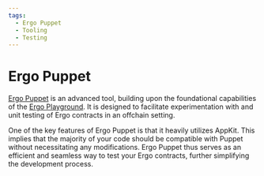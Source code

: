 ```yaml
---
tags:
  - Ergo Puppet
  - Tooling
  - Testing
---
```


# Ergo Puppet

[Ergo Puppet](https://github.com/dav009/ergo-puppet) is an advanced tool, building upon the foundational capabilities of the [Ergo Playground](https://github.com/ergoplatform/ergo-playgrounds). It is designed to facilitate experimentation with and unit testing of Ergo contracts in an offchain setting.

One of the key features of Ergo Puppet is that it heavily utilizes AppKit. This implies that the majority of your code should be compatible with Puppet without necessitating any modifications. Ergo Puppet thus serves as an efficient and seamless way to test your Ergo contracts, further simplifying the development process.
